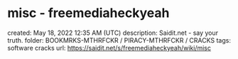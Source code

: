 # misc - freemediaheckyeah

created: May 18, 2022 12:35 AM (UTC)
description: Saidit.net - say your truth.
folder: BOOKMRKS-MTHRFCKR / PIRACY-MTHRFCKR / CRACKS
tags: software cracks
url: https://saidit.net/s/freemediaheckyeah/wiki/misc